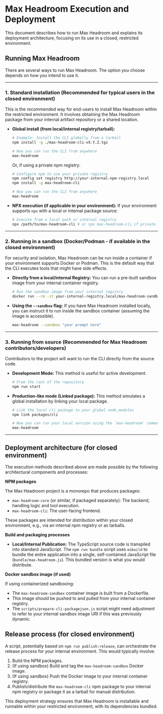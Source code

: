 # Max Headroom Execution and Deployment

This document describes how to run Max Headroom and explains its deployment architecture, focusing on its use in a closed, restricted environment.

## Running Max Headroom

There are several ways to run Max Headroom. The option you choose depends on how you intend to use it.

---

### 1. Standard installation (Recommended for typical users in the closed environment)

This is the recommended way for end-users to install Max Headroom within the restricted environment. It involves obtaining the Max Headroom package from your internal artifact repository or a shared location.

- **Global install (from local/internal registry/tarball):**

  ```bash
  # Example: Install the CLI globally from a tarball
  npm install -g ./max-headroom-cli-vX.Y.Z.tgz

  # Now you can run the CLI from anywhere
  max-headroom
  ```
  Or, if using a private npm registry:
  ```bash
  # Configure npm to use your private registry
  npm config set registry http://your-internal-npm-registry.local
  npm install -g max-headroom-cli

  # Now you can run the CLI from anywhere
  max-headroom
  ```

- **NPX execution (if applicable in your environment):**
  If your environment supports `npx` with a local or internal package source:
  ```bash
  # Execute from a local path or internal registry
  npx /path/to/max-headroom-cli # or npx max-headroom-cli if private registry is configured
  ```

---

### 2. Running in a sandbox (Docker/Podman - if available in the closed environment)

For security and isolation, Max Headroom can be run inside a container if your environment supports Docker or Podman. This is the default way that the CLI executes tools that might have side effects.

- **Directly from a local/internal Registry:**
  You can run a pre-built sandbox image from your internal container registry.
  ```bash
  # Run the sandbox image from your internal registry
  docker run --rm -it your-internal-registry.local/max-headroom-sandbox:X.Y.Z
  ```
- **Using the `--sandbox` flag:**
  If you have Max Headroom installed locally, you can instruct it to run inside the sandbox container (assuming the image is accessible).
  ```bash
  max-headroom --sandbox "your prompt here"
  ```

---

### 3. Running from source (Recommended for Max Headroom contributors/developers)

Contributors to the project will want to run the CLI directly from the source code.

- **Development Mode:**
  This method is useful for active development.
  ```bash
  # From the root of the repository
  npm run start
  ```
- **Production-like mode (Linked package):**
  This method simulates a global installation by linking your local package.

  ```bash
  # Link the local cli package to your global node_modules
  npm link packages/cli

  # Now you can run your local version using the `max-headroom` command
  max-headroom
  ```

---

## Deployment architecture (for closed environment)

The execution methods described above are made possible by the following architectural components and processes:

**NPM packages**

The Max Headroom project is a monorepo that produces packages:

- `max-headroom-core` (or similar, if packaged separately): The backend, handling logic and tool execution.
- `max-headroom-cli`: The user-facing frontend.

These packages are intended for distribution within your closed environment, e.g., via an internal npm registry or as tarballs.

**Build and packaging processes**

- **Local/Internal Publication:** The TypeScript source code is transpiled into standard JavaScript. The `npm run bundle` script uses `esbuild` to bundle the entire application into a single, self-contained JavaScript file (`bundle/max-headroom.js`). This bundled version is what you would distribute.

**Docker sandbox image (if used)**

If using containerized sandboxing:
- The `max-headroom-sandbox` container image is built from a Dockerfile.
- This image should be pushed to and pulled from your internal container registry.
- The `scripts/prepare-cli-packagejson.js` script might need adjustment to refer to your internal sandbox image URI if this was previously dynamic.

## Release process (for closed environment)

A script, potentially based on `npm run publish:release`, can orchestrate the release process for your internal environment. This would typically involve:

1.  Build the NPM packages.
2.  (If using sandbox) Build and tag the `max-headroom-sandbox` Docker image.
3.  (If using sandbox) Push the Docker image to your internal container registry.
4.  Publish/distribute the `max-headroom-cli` npm package to your internal npm registry or package it as a tarball for manual distribution.

This deployment strategy ensures that Max Headroom is installable and runnable within your restricted environment, with its dependencies bundled.
